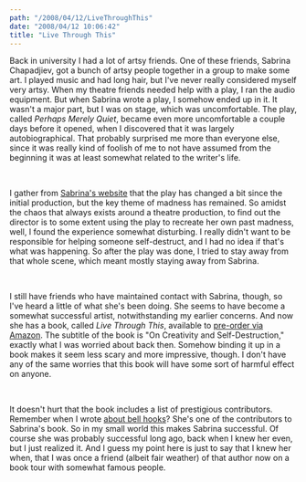 ```yaml
---
path: "/2008/04/12/LiveThroughThis" 
date: "2008/04/12 10:06:42" 
title: "Live Through This" 
---
```

<p>Back in university I had a lot of artsy friends. One of these friends, Sabrina Chapadjiev, got a bunch of artsy people together in a group to make some art. I played music and had long hair, but I've never really considered myself very artsy. When my theatre friends needed help with a play, I ran the audio equipment. But when Sabrina wrote a play, I somehow ended up in it. It wasn't a major part, but I was on stage, which was uncomfortable. The play, called <cite>Perhaps Merely Quiet</cite>, became even more uncomfortable a couple days before it opened, when I discovered that it was largely autobiographical. That probably surprised me more than everyone else, since it was really kind of foolish of me to not have assumed from the beginning it was at least somewhat related to the writer's life.</p><br><p>I gather from <a href="http://sabrinachap.com/theatrepage.htm">Sabrina's website</a> that the play has changed a bit since the initial production, but the key theme of madness has remained. So amidst the chaos that always exists around a theatre production, to find out the director is to some extent using the play to recreate her own past madness, well, I found the experience somewhat disturbing. I really didn't want to be responsible for helping someone self-destruct, and I had no idea if that's what was happening. So after the play was done, I tried to stay away from that whole scene, which meant mostly staying away from Sabrina.</p><br><p>I still have friends who have maintained contact with Sabrina, though, so I've heard a little of what she's been doing. She seems to have become a somewhat successful artist, notwithstanding my earlier concerns. And now she has a book, called <cite>Live Through This</cite>, available to <a href="http://www.amazon.com/Live-Through-This-Creativity-Self-Destruction/dp/1583228276/">pre-order via Amazon</a>. The subtitle of the book is "On Creativity and Self-Destruction," exactly what I was worried about back then. Somehow binding it up in a book makes it seem less scary and more impressive, though. I don't have any of the same worries that this book will have some sort of harmful effect on anyone.</p><br><p>It doesn't hurt that the book includes a list of prestigious contributors. Remember when I wrote <a href="http://typewriting.org/2007/01/14/Movement/#content">about bell hooks</a>? She's one of the contributors to Sabrina's book. So in my small world this makes Sabrina successful. Of course she was probably successful long ago, back when I knew her even, but I just realized it. And I guess my point here is just to say that I knew her when, that I was once a friend (albeit fair weather) of that author now on a book tour with somewhat famous people.</p>